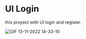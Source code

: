# UI Login

this proyect with UI login and register.

![GIF 13-11-2022 14-33-10](https://user-images.githubusercontent.com/58452664/201540938-5fc8ed1d-9122-4656-83bb-ea99a1e81ac0.gif)
